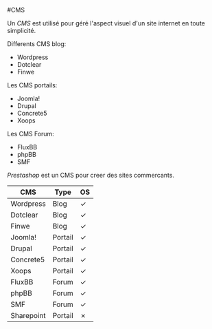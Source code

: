 #CMS

Un *CMS* est utilisé pour géré l'aspect visuel d'un site internet en toute simplicité.

Differents CMS blog:
- Wordpress
- Dotclear
- Finwe

Les CMS portails:
- Joomla!
- Drupal
- Concrete5
- Xoops

Les CMS Forum:
- FluxBB
- phpBB
- SMF

*Prestashop* est un CMS pour creer des sites commercants.

 CMS | Type | OS |
--------- | ---- | ---- |
Wordpress | Blog | ✓
Dotclear | Blog | ✓
Finwe| Blog | ✓
Joomla! | Portail | ✓
Drupal | Portail | ✓
Concrete5 | Portail | ✓
Xoops | Portail | ✓
FluxBB | Forum | ✓
phpBB | Forum | ✓
SMF | Forum | ✓
Sharepoint | Portail | ✗